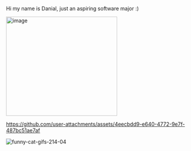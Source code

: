 Hi my name is Danial, just an aspiring software major :)

<img width="303" height="270" alt="image" src="https://github.com/user-attachments/assets/d263d660-6e0b-4587-aa40-631eca56fea3" />


https://github.com/user-attachments/assets/4eecbdd9-e640-4772-9e7f-487bc51ae7af

![funny-cat-gifs-214-04](https://github.com/user-attachments/assets/e1a0dbd6-d87f-456d-ade4-44a9ac2be2e5)
